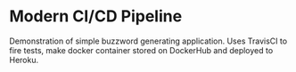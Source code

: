 # Modern CI/CD Pipeline

Demonstration of simple buzzword generating application. Uses TravisCI to fire tests, make docker container stored on DockerHub and deployed to Heroku. 
